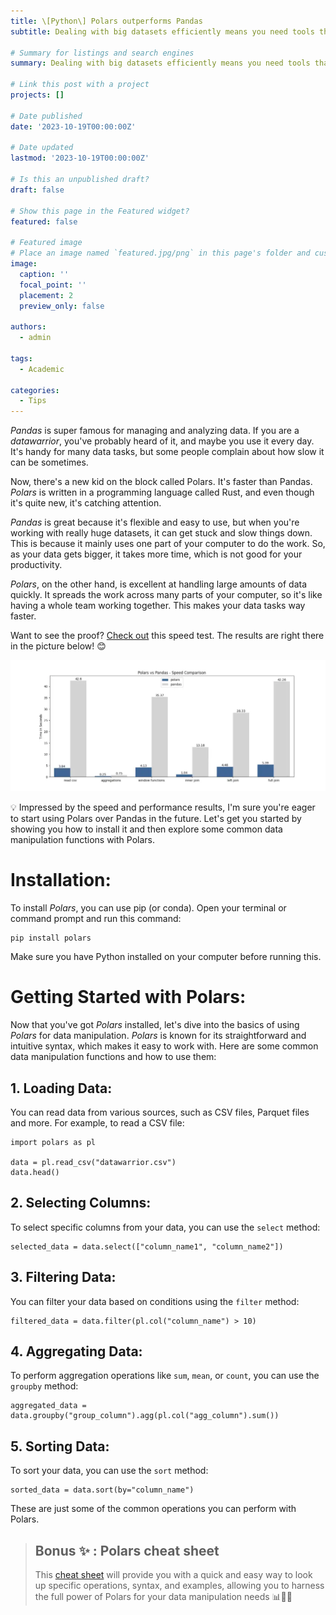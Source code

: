 ```yaml
---
title: \[Python\] Polars outperforms Pandas
subtitle: Dealing with big datasets efficiently means you need tools that can do calculations quickly and make operations work better. That's where Polars steps in. Polars is a strong open-source tool made for doing data tasks really fast and well in Python.

# Summary for listings and search engines
summary: Dealing with big datasets efficiently means you need tools that can do calculations quickly and make operations work better. That's where Polars steps in. Polars is a strong open-source tool made for doing data tasks really fast and well in Python.

# Link this post with a project
projects: []

# Date published
date: '2023-10-19T00:00:00Z'

# Date updated
lastmod: '2023-10-19T00:00:00Z'

# Is this an unpublished draft?
draft: false

# Show this page in the Featured widget?
featured: false

# Featured image
# Place an image named `featured.jpg/png` in this page's folder and customize its options here.
image:
  caption: ''
  focal_point: ''
  placement: 2
  preview_only: false

authors:
  - admin

tags:
  - Academic

categories:
  - Tips
---
```


*Pandas* is super famous for managing and analyzing data. If you are a *datawarrior*, you've probably heard of it, and maybe you use it every day. It's handy for many data tasks, but some people complain about how slow it can be sometimes.

Now, there's a new kid on the block called Polars. It's faster than Pandas. *Polars* is written in a programming language called Rust, and even though it's quite new, it's catching attention.

*Pandas* is great because it's flexible and easy to use, but when you're working with really huge datasets, it can get stuck and slow things down. This is because it mainly uses one part of your computer to do the work. So, as your data gets bigger, it takes more time, which is not good for your productivity.

*Polars*, on the other hand, is excellent at handling large amounts of data quickly. It spreads the work across many parts of your computer, so it's like having a whole team working together. This makes your data tasks way faster.

Want to see the proof?  [Check out](https://stuffbyyuki.com/pandas-vs-polars-speed-comparison/?utm_content=cmp-true) this speed test. The results are right there in the picture below! 😊

![Pandas vs Polars](benchmark.png)

💡 Impressed by the speed and performance results, I'm sure you're eager to start using Polars over Pandas in the future. Let's get you started by showing you how to install it and then explore some common data manipulation functions with Polars.

# Installation:
To install *Polars*, you can use pip (or conda). Open your terminal or command prompt and run this command:
```shell
pip install polars
```
Make sure you have Python installed on your computer before running this.

# Getting Started with Polars:

Now that you've got *Polars* installed, let's dive into the basics of using *Polars* for data manipulation. *Polars* is known for its straightforward and intuitive syntax, which makes it easy to work with. Here are some common data manipulation functions and how to use them:
## 1. Loading Data:
You can read data from various sources, such as CSV files, Parquet files and more. For example, to read a CSV file:
```shell
import polars as pl

data = pl.read_csv("datawarrior.csv")
data.head()
```
## 2. Selecting Columns:

To select specific columns from your data, you can use the `select` method:
```shell
selected_data = data.select(["column_name1", "column_name2"])
```
## 3. Filtering Data:

You can filter your data based on conditions using the `filter` method:
```shell
filtered_data = data.filter(pl.col("column_name") > 10)
```
## 4. Aggregating Data:

To perform aggregation operations like `sum`, `mean`, or `count`, you can use the `groupby` method:
```shell
aggregated_data = data.groupby("group_column").agg(pl.col("agg_column").sum())
```
## 5. Sorting Data:

To sort your data, you can use the `sort` method:
```shell
sorted_data = data.sort(by="column_name")
```

These are just some of the common operations you can perform with Polars. 

> ## Bonus ✨ : Polars cheat sheet
> This [cheat sheet](https://franzdiebold.github.io/polars-cheat-sheet/Polars_cheat_sheet.pdf) will provide you with a quick and easy way to look up specific operations, syntax, and examples, allowing you to harness the full power of Polars for your data manipulation needs 📊🚀😊

